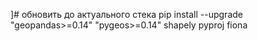 ]# обновить до актуального стека
pip install --upgrade "geopandas>=0.14" "pygeos>=0.14" shapely pyproj fiona
